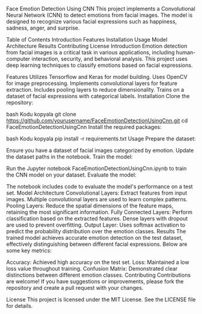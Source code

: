 Face Emotion Detection Using CNN
This project implements a Convolutional Neural Network (CNN) to detect emotions from facial images. The model is designed to recognize various facial expressions such as happiness, sadness, anger, and surprise.

Table of Contents
Introduction
Features
Installation
Usage
Model Architecture
Results
Contributing
License
Introduction
Emotion detection from facial images is a critical task in various applications, including human-computer interaction, security, and behavioral analysis. This project uses deep learning techniques to classify emotions based on facial expressions.

Features
Utilizes Tensorflow and Keras for model building.
Uses OpenCV for image preprocessing.
Implements convolutional layers for feature extraction.
Includes pooling layers to reduce dimensionality.
Trains on a dataset of facial expressions with categorical labels.
Installation
Clone the repository:

bash
Kodu kopyala
git clone https://github.com/yourusername/FaceEmotionDetectionUsingCnn.git
cd FaceEmotionDetectionUsingCnn
Install the required packages:

bash
Kodu kopyala
pip install -r requirements.txt
Usage
Prepare the dataset:

Ensure you have a dataset of facial images categorized by emotion.
Update the dataset paths in the notebook.
Train the model:

Run the Jupyter notebook FaceEmotionDetectionUsingCnn.ipynb to train the CNN model on your dataset.
Evaluate the model:

The notebook includes code to evaluate the model's performance on a test set.
Model Architecture
Convolutional Layers: Extract features from input images. Multiple convolutional layers are used to learn complex patterns.
Pooling Layers: Reduce the spatial dimensions of the feature maps, retaining the most significant information.
Fully Connected Layers: Perform classification based on the extracted features. Dense layers with dropout are used to prevent overfitting.
Output Layer: Uses softmax activation to predict the probability distribution over the emotion classes.
Results
The trained model achieves accurate emotion detection on the test dataset, effectively distinguishing between different facial expressions. Below are some key metrics:

Accuracy: Achieved high accuracy on the test set.
Loss: Maintained a low loss value throughout training.
Confusion Matrix: Demonstrated clear distinctions between different emotion classes.
Contributing
Contributions are welcome! If you have suggestions or improvements, please fork the repository and create a pull request with your changes.

License
This project is licensed under the MIT License. See the LICENSE file for details.

